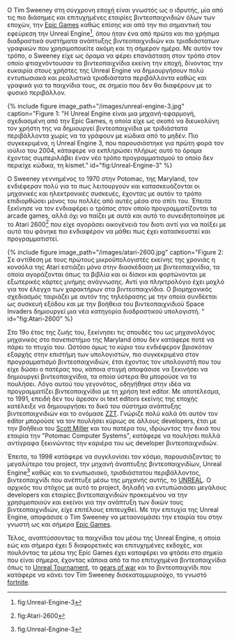 Ο Tim Sweeney στη σύγχρονη εποχή είναι γνωστός ως ο ιδρυτής, μία από τις πιο διάσημες και επιτυχημένες εταιρίες βιντεοπαιχνιδιών όλων των εποχών, την [Epic Games](https://el.wikipedia.org/wiki/Epic_Games) 
καθώς επίσης και από την πιο σημαντική του εφεύρεση την Unreal Engine[^1], όπου ήταν ένα από πρώτα και πιο χρήσιμα διαδραστικά συστήματα ανάπτυξης 
βιντεοπαιχνιδιών και τρισδιάστατων γραφικών που χρησιμοποιείτε ακόμη και τη σήμερον ημέρα. Με αυτόν τον τρόπο, ο Sweeney είχε ως όραμα να φέρει επανάσταση 
στον τρόπο στον οποίο φτιαχνόντουσαν τα βιντεοπαιχνίδια εκείνη την εποχή, δίνοντας την ευκαιρία στους χρήστες της Unreal Engine να δημιουργήσουν 
πολύ εντυπωσιακά και ρεαλιστικά τρισδιάστατα περιβάλλοντα καθώς και γραφικά για τα παιχνίδια τους, σε σημείο που δεν θα διαφέρουν με το φυσικό περιβάλλον.

{% include figure image_path="/images/unreal-engine-3.jpg" caption="Figure 1: "Η Unreal Engine είναι μια μηχανή-εφαρμογή, σχεδιασμένη από την Epic Games, 
η οποία είχε ως σκοπό να διευκολύνη τον χρήστη της να δημιουργεί βιντεοπαιχνίδια με τριδιάστατα περιβάλλοντα χωρίς να τα γράφουν με κώδικα από το μηδέν. 
Πιο συγκεκριμένα, η Unreal Engine 3, που παρουσιάστηκε για πρώτη φορά τον ιούλιο του 2004, κάταφερε να εκπληρώσει πλήρως αυτό το όραμα 
έχοντας συμπεριλάβει έναν νέο τρόπο προγραμματισμού το οποίο δεν περιείχε κώδικα, τη kismet." id="fig:Unreal-Engine-3" %}

Ο Sweeney γεννημένος το 1970 στην Potomac, της Maryland, τον ενδιέφεραν πολύ για το πως λειτουργούν και κατασκευάζονται οι μηχανικές και ηλεκτρονικές συσκευές, 
έχοντας με αυτόν το τρόπο επιδιορθώσει μόνος του πολλές από αυτές μέσα στο σπίτι του. Έπειτα ξεκίνησε να τον ενδιαφέρει ο τρόπος στον οποίο προγραμματίζονται τα arcade games, 
αλλά όχι να παίζει με αυτά και αυτό το συνειδητοποίησε με το Atari 2600[^2] που είχε αγοράσει οικογένειά του διοτι αντί για να παίξει με αυτό του φάνηκε πιο ενδιαφέρον να μάθει πως έχει κατασκευστεί και προγραμματιστεί.

{% include figure image_path="/images/atari-2600.jpg" caption="Figure 2:
 Σε αντίθεση με τους πρώτους μικροϋπολογιστές εκείνης της χρονιάς η κονσόλα της Atari εστιάζει μόνο στην διασκέδαση με βιντεοπαιχνίδια, 
 τα οποία αγοράζονται όπως τα βιβλία και οι δίσκοι και φορτώνονται με εξωτερικές κάρτες μνήμης ανάγνωσης. 
 Αντί για πληκτρολόγιο έχει μοχλό για τον έλεγχο των χαρακτήρων στα βιντεοπαιχνίδια. Ο βιομηχανικός σχεδιασμός ταιριάζει με αυτόν της τηλεόρασης
 με την οποία συνδέεται ως συσκευή εξόδου και με την βοήθεια του βιντεοπαιχνιδιού Space Invaders δημιουργεί μια νέα κατηγορία διαδραστικού υπολογιστή. " 
 id="fig:Atari-2600" %}

Στο 19ο έτος της ζωής του, ξεκίνησει τις σπουδές του ως μηχανολόγος μηχανικός στο πανεπιστήμιο της Maryland όπου δεν κατάφερε ποτέ να πάρει το πτυχίο του. Ωστόσο όμως το κύριο του ενδιέφερον βρισκόταν εξαρχής στην επιστήμη των υπολογιστών, πιο συγκεκριμένα στον προγραμματισμό βιντεοπαιχνιδιών, έτσι έχοντας τον υπολογιστή που του είχε δώσει ο πατέρας του, κάποια στιγμή αποφάσισε να ξεκινήσει να δημιουργεί βιντεοπαιχνίδια, τα οποία ύστερα θα μπορούσε να τα πουλήσει. Λόγο αυτού του γεγονότος, οδηγήθηκε στην ιδέα να προγραμματίζει βιντεοπαιχνίδια με τη χρήση text editor. Με αποτέλεσμα, το 1991, επειδή δεν του άρεσαν οι text editors εκείνης της εποχής κατέλειξε να δημιουργήσει το δικό του σύστημα ανάπτυξης βιντεοπαιχνιδιών και το ονόμασε [ZZT](https://en.wikipedia.org/wiki/ZZT). Γνώριζε πολύ καλά ότι αυτόν τον editor μπορούσε να τον πουλήσει κύριως σε άλλους developers, έτσι με την βοήθεια του [Scott Miller](https://en.wikipedia.org/wiki/Scott_Miller_(entrepreneur)) και του πατέρα του, ιδρύωντας την δικιά του εταιρία την "Potomac Computer Systems", κατάφερε να πουλήσει πολλά αντίγραφα ξεκινώντας την καριέρα του ως developer βιντεοπαιχνιδιών. 
 
Έπειτα, το 1998 κατάφερε να συγκλονίσει τον κόσμο, παρουσιάζοντας το μεγαλύτερο του project, την μηχανή άναπτυξης βιντεοπαιχνιδίων, Unreal Engine[^1] καθώς και το ενυπωσιακό, τρισδιάστατου περιβάλλοντος, βιντεοπαιχνίδι που ανέπτυξε μέσω της μηχανής αυτής, το [UNREAL](https://en.wikipedia.org/wiki/Unreal_(1998_video_game)). 
Ο αρχικός του στόχος με αυτό το project, δηλαδή να εντυπώσιάσει μεγάλους developers και εταιρίες βιντεοπαιχνιδιών προκειμένου να την χρησιμοποιούν και εκείνοι για την ανάπτυξη των δικών τους βιντεοπαιχνιδιών, είχε επιτέλους επιτευχθεί. Με την επιτυχία της Unreal Engine, αποφάσισε ο Tim Sweeney να μεταονομάσει την εταιρία του στην γνωστή ως και σήμερα [Epic Games](https://el.wikipedia.org/wiki/Epic_Games).

Τέλος, αναπτύσσοντας τα παιχνίδια του μέσω της Unreal Engine, η οποία εώς και σήμερα έχει 5 διαφορετικές και επιτυχημένες εκδοχές, και πουλόντας τα μέσω της Epic Games έχει καταφέρει να φτάσει στο σημείο που είναι σήμερα, έχοντας κάποια από τα πιο επιτυχημένα βιντεοπαιχνίδια όπως το [Unreal Tournament](https://en.wikipedia.org/wiki/Unreal_Tournament), το [gears of war](https://en.wikipedia.org/wiki/Gears_of_War) και το βιντεοπαιχνίδι που κατάφερε να κάνει τον Tim Sweeney δισεκατομμυριούχο, το γνωστό [fortnite](https://el.wikipedia.org/wiki/Fortnite).

[^1]: fig:Unreal-Engine-3


[^2]: fig:Atari-2600

